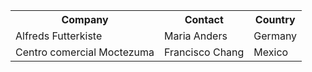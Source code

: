 

<table>
<tr>
<th>Company</th>
<th>Contact</th>
<th>Country</th>
</tr>

<tr>
<td>Alfreds Futterkiste</td>
<td>Maria Anders</td>
<td>Germany</td>
</tr>
<tr>
<td>Centro comercial Moctezuma</td>
<td>Francisco Chang</td>
<td>Mexico</td>
</tr>
</table>